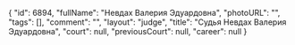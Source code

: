 {
    "id": 6894,
    "fullName": "Невдах Валерия Эдуардовна",
    "photoURL": "",
    "tags": [],
    "comment": "",
    "layout": "judge",
    "title": "Судья Невдах Валерия Эдуардовна",
    "court": null,
    "previousCourt": null,
    "career": null
}